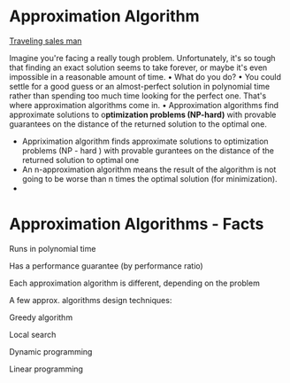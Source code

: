 # Approximation Algorithm

[Traveling sales man](Approximation%20Algorithm%20f7f1123872904365b6f6f1e945f8a602/Traveling%20sales%20man%20faed01bb19b24f65a2b2d12d258eafd8.md)

Imagine you're facing a really tough problem. Unfortunately, it's so tough that finding an exact solution seems to take forever, or maybe it's even impossible in a reasonable amount of time.
• What do you do?
• You could settle for a good guess or an almost-perfect solution in polynomial time rather than spending too much time looking for the perfect one. That's where approximation algorithms come in.
• Approximation algorithms find approximate solutions to o**ptimization problems (NP-hard)** with provable guarantees on the distance of the returned solution to the optimal one.

- Appriximation algorithm finds approximate solutions to optimization problems (NP - hard ) with provable gurantees on the distance of the returned solution to optimal one
- An n-approximation algorithm means the result of the algorithm is not
going to be worse than n times the optimal solution (for minimization).
- 

# Approximation Algorithms - Facts

Runs in polynomial time

Has a performance guarantee (by performance ratio)

Each approximation algorithm is different, depending on the problem

A few approx. algorithms design techniques:

Greedy algorithm

Local search

Dynamic programming

Linear programming